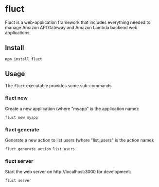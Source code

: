 # fluct
Fluct is a web-application framework that includes everything needed to manage
Amazon API Gateway and Amazon Lambda backend web applications.

## Install
```
npm install fluct
```

## Usage
The `fluct` executable provides some sub-commands.

### fluct new
Create a new application (where "myapp" is the application name):

```
fluct new myapp
```

### fluct generate
Generate a new action to list users (where "list_users" is the action name):

```
fluct generate action list_users
```

### fluct server
Start the web server on http://localhost:3000 for development:

```
fluct server
```
